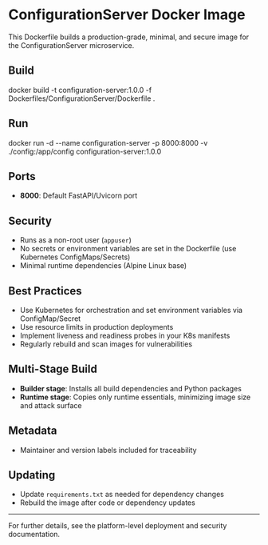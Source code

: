 # ConfigurationServer Docker Image

This Dockerfile builds a production-grade, minimal, and secure image for the ConfigurationServer microservice.

## Build

docker build -t configuration-server:1.0.0 -f Dockerfiles/ConfigurationServer/Dockerfile .


## Run

docker run -d
--name configuration-server
-p 8000:8000
-v ./config:/app/config
configuration-server:1.0.0


## Ports

- **8000**: Default FastAPI/Uvicorn port

## Security

- Runs as a non-root user (`appuser`)
- No secrets or environment variables are set in the Dockerfile (use Kubernetes ConfigMaps/Secrets)
- Minimal runtime dependencies (Alpine Linux base)

## Best Practices

- Use Kubernetes for orchestration and set environment variables via ConfigMap/Secret
- Use resource limits in production deployments
- Implement liveness and readiness probes in your K8s manifests
- Regularly rebuild and scan images for vulnerabilities

## Multi-Stage Build

- **Builder stage**: Installs all build dependencies and Python packages
- **Runtime stage**: Copies only runtime essentials, minimizing image size and attack surface

## Metadata

- Maintainer and version labels included for traceability

## Updating

- Update `requirements.txt` as needed for dependency changes
- Rebuild the image after code or dependency updates

---

For further details, see the platform-level deployment and security documentation.
